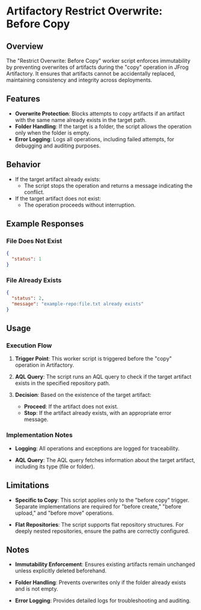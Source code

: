 # Artifactory Restrict Overwrite: Before Copy

## Overview
The "Restrict Overwrite: Before Copy" worker script enforces immutability by preventing overwrites of artifacts during the "copy" operation in JFrog Artifactory. It ensures that artifacts cannot be accidentally replaced, maintaining consistency and integrity across deployments.

## Features
- **Overwrite Protection**: Blocks attempts to copy artifacts if an artifact with the same name already exists in the target path.
- **Folder Handling**: If the target is a folder, the script allows the operation only when the folder is empty.
- **Error Logging**: Logs all operations, including failed attempts, for debugging and auditing purposes.

## Behavior
- If the target artifact already exists:
  - The script stops the operation and returns a message indicating the conflict.
- If the target artifact does not exist:
  - The operation proceeds without interruption.

## Example Responses
### File Does Not Exist
```json
{
  "status": 1
}
```
### File Already Exists
```json
{
  "status": 2,
  "message": "example-repo:file.txt already exists"
}
```
## Usage

### Execution Flow
1. **Trigger Point**: This worker script is triggered before the "copy" operation in Artifactory.
    
2. **AQL Query**: The script runs an AQL query to check if the target artifact exists in the specified repository path.
    
3. **Decision**: Based on the existence of the target artifact:
    - **Proceed**: If the artifact does not exist.
    - **Stop**: If the artifact already exists, with an appropriate error message.

### Implementation Notes
- **Logging**: All operations and exceptions are logged for traceability.
    
- **AQL Query**: The AQL query fetches information about the target artifact, including its type (file or folder).

## Limitations
- **Specific to Copy**: This script applies only to the "before copy" trigger. Separate implementations are required for "before create," "before upload," and "before move" operations.
    
- **Flat Repositories**: The script supports flat repository structures. For deeply nested repositories, ensure the paths are correctly configured.

## Notes
- **Immutability Enforcement**: Ensures existing artifacts remain unchanged unless explicitly deleted beforehand.
    
- **Folder Handling**: Prevents overwrites only if the folder already exists and is not empty.
    
- **Error Logging**: Provides detailed logs for troubleshooting and auditing.